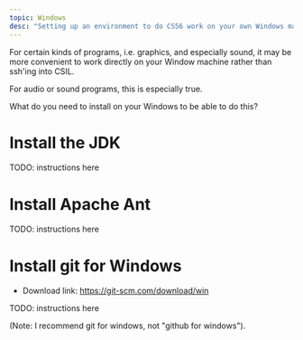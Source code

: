 ```yaml
---
topic: Windows
desc: "Setting up an environment to do CS56 work on your own Windows machine (not ssh'ing into CSIL)"
---
```


For certain kinds of programs, i.e. graphics, and especially sound, 
it may be more convenient to work directly on your Window machine rather than 
ssh'ing into CSIL.

For audio or sound programs, this is especially true.

What do you need to install on your Windows to be able to do this?

# Install the JDK

TODO: instructions here



# Install Apache Ant

TODO: instructions here

# Install git for Windows

* Download link: <https://git-scm.com/download/win>

TODO: instructions here

(Note: I recommend git for windows, not "github for windows").
